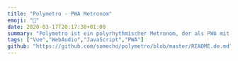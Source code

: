 ```yaml
---
title: "Polymetro - PWA Metronom"
emoji: "🥁"
date: 2020-03-17T20:17:38+01:00
summary: "Polymetro ist ein polyrhythmischer Metronom, der als PWA mit Vue für das Frontend und Web Audio als Klangengine entwickelt wurde."
tags: ["Vue","WebAudio","JavaScript","PWA"]
github: "https://github.com/somecho/polymetro/blob/master/README.de.md"
---
```

